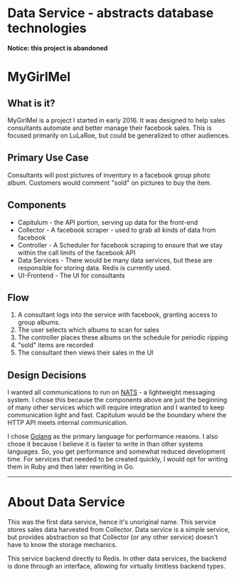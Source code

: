 Data Service - abstracts database technologies
===
**Notice: this project is abandoned**

# MyGirlMel

## What is it?
MyGirlMel is a project I started in early 2016. It was designed to help sales consultants automate and better manage
their facebook sales. This is focused primarily on LuLaRoe, but could be generalized to other audiences.

## Primary Use Case
Consultants will post pictures of inventory in a facebook group photo album. Customers would comment "sold" on pictures
to buy the item.

## Components
* Capitulum - the API portion, serving up data for the front-end
* Collector - A facebook scraper - used to grab all kinds of data from facebook
* Controller - A Scheduler for facebook scraping to ensure that we stay within the call limits of the facebook API
* Data Services - There would be many data services, but these are responsible for storing data. Redis is currently
used.
* UI-Frontend - The UI for consultants

## Flow
1. A consultant logs into the service with facebook, granting access to group albums.
1. The user selects which albums to scan for sales
1. The controller places these albums on the schedule for periodic ripping
1. "sold" items are recorded
1. The consultant then views their sales in the UI

## Design Decisions
I wanted all communications to run on [NATS](https://nats.io/) - a lightweight messaging system. I chose this because
the components above are just the beginning of many other services which will require integration and I wanted to keep
communication light and fast. Capitulum would be the boundary where the HTTP API meets internal communication.

I chose [Golang](https://golang.org/) as the primary language for performance reasons. I also chose it because I believe
it is faster to write in than other systems languages. So, you get performance and somewhat reduced development time.
For services that needed to be created quickly, I would opt for writing them in Ruby and then later rewriting in Go.

---

# About Data Service
This was the first data service, hence it's unoriginal name. This service stores sales data harvested from Collector.
Data service is a simple service, but provides abstraction so that Collector (or any other service) doesn't have to know
the storage mechanics.

This service backend directly to Redis. In other data services, the backend is done through an interface, allowing for
virtually limitless backend types.